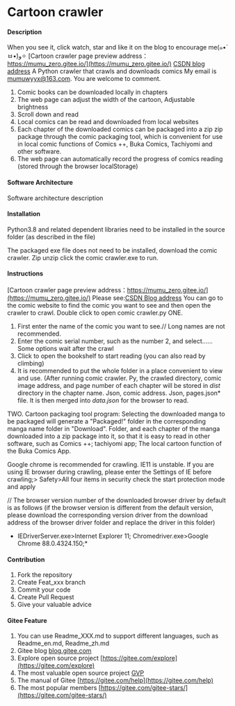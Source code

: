 # Cartoon crawler

#### Description
When you see it, click watch, star and like it on the blog to encourage me(๑•̀ㅂ•́)و✧
[Cartoon crawler page preview address：https://mumu_zero.gitee.io/](https://mumu_zero.gitee.io/)
[CSDN blog address](https://blog.csdn.net/zero_mumu/article/details/107852060)
A Python crawler that crawls and downloads comics
My email is mumuwyyx@163.com. You are welcome to comment.

1. Comic books can be downloaded locally in chapters
2. The web page can adjust the width of the cartoon, Adjustable brightness
3. Scroll down and read
4. Local comics can be read and downloaded from local websites
5. Each chapter of the downloaded comics can be packaged into a zip zip package through the comic packaging tool, which is convenient for use in local comic functions of Comics ++, Buka Comics, Tachiyomi and other software.
6. The web page can automatically record the progress of comics reading (stored through the browser localStorage)


#### Software Architecture
Software architecture description

#### Installation

Python3.8 and related dependent libraries need to be installed in the source folder (as described in the file)

The packaged exe file does not need to be installed, download the comic crawler. Zip unzip click the comic crawler.exe to run.

#### Instructions
[Cartoon crawler page preview address：https://mumu_zero.gitee.io/](https://mumu_zero.gitee.io/)
Please see:[CSDN Blog address](https://blog.csdn.net/zero_mumu/article/details/107852060)
You can go to the comic website to find the comic you want to see and then open the crawler to crawl.
Double click to open comic crawler.py
ONE.

 1. First enter the name of the comic you want to see.// Long names are not recommended.
 2. Enter the comic serial number, such as the number 2, and select......
 Some options wait after the crawl
 3. Click to open the bookshelf to start reading (you can also read by climbing)
 4. It is recommended to put the whole folder in a place convenient to view and use.
 (After running comic crawler. Py, the crawled directory, comic image address, and page number of each chapter will be stored in *dist* directory in the chapter name. Json, comic address. Json, pages.json* file.
 It is then merged into *data.json* for the browser to read.

 TWO. Cartoon packaging tool program:
Selecting the downloaded manga to be packaged will generate a "Packaged!" folder in the corresponding manga name folder in "Download".
Folder, and each chapter of the manga downloaded into a zip package into it, so that it is easy to read in other software, such as Comics ++;
tachiyomi app; 
The local cartoon function of the Buka Comics App.

Google chrome is recommended for crawling. IE11 is unstable.
If you are using IE browser during crawling, please enter the Settings of IE before crawling;>
Safety>All four items in security check the start protection mode and apply

// The browser version number of the downloaded browser driver by default is as follows (if the browser version is different from the default version, please download the corresponding version driver from the download address of the browser driver folder and replace the driver in this folder) 

* IEDriverServer.exe>Internet Explorer 11;   Chromedriver.exe>Google Chrome 88.0.4324.150;*

#### Contribution

1.  Fork the repository
2.  Create Feat_xxx branch
3.  Commit your code
4.  Create Pull Request
5.  Give your valuable advice


#### Gitee Feature

1.  You can use Readme\_XXX.md to support different languages, such as Readme\_en.md, Readme\_zh.md
2.  Gitee blog [blog.gitee.com](https://blog.gitee.com)
3.  Explore open source project [https://gitee.com/explore](https://gitee.com/explore)
4.  The most valuable open source project [GVP](https://gitee.com/gvp)
5.  The manual of Gitee [https://gitee.com/help](https://gitee.com/help)
6.  The most popular members  [https://gitee.com/gitee-stars/](https://gitee.com/gitee-stars/)
